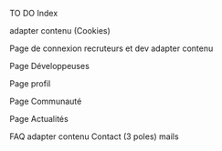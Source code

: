 TO DO
Index
  <!-- Menu burger pour petits formats écrans JS -->
  adapter contenu
  (Cookies)

Page de connexion recruteurs et dev
  adapter contenu

Page Développeuses

Page profil

Page Communauté

Page Actualités

FAQ
  adapter contenu
Contact (3 poles)
    mails
